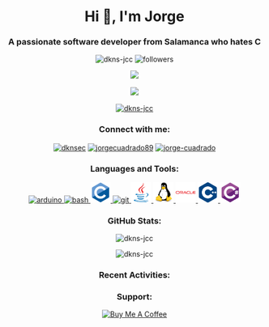 <h1 align="center">Hi 👋, I'm Jorge</h1>
<h3 align="center">A passionate software developer from Salamanca who hates C</h3>

<p align="center">
  <img src="https://komarev.com/ghpvc/?username=dkns-jcc&label=Profile%20views&color=a90eb4&style=flat-square" alt="dkns-jcc" />
  <img src="https://img.shields.io/github/followers/dkns-jcc?label=Followers" alt="followers">
</p>

<p align="center">
  <img src="https://i.giphy.com/media/v1.Y2lkPTc5MGI3NjExaTBtbXFwMGZnNDI1dnR6Ynp3M2gycnRqaDBxZzBkODI2MmtnaTdidiZlcD12MV9pbnRlcm5hbF9naWZfYnlfaWQmY3Q9Zw/maNB0qAiRVAty/giphy.gif" width="300">
</p>

<p align="center">
  <img src="https://spotify-github-profile.kittinanx.com/api/view?uid=xelx69k8g5b33q1taicy9xvhr&cover_image=true&theme=novatorem&show_offline=false&background_color=121212&interchange=false&bar_color=570ae6&bar_color_cover=true">
</p>

<p align="center">
  <a href="https://github.com/ryo-ma/github-profile-trophy"><img src="https://github-profile-trophy.vercel.app/?username=dkns-jcc&theme=darkhub&no-frame=true&margin-w=15" alt="dkns-jcc" /></a>
</p>

<h3 align="center">Connect with me:</h3>
<p align="center">
  <a href="https://twitter.com/darknessjcc" target="blank"><img align="center" src="https://raw.githubusercontent.com/rahuldkjain/github-profile-readme-generator/master/src/images/icons/Social/twitter.svg" alt="dknsec" height="30" width="40" /></a>
  <a href="https://instagram.com/jorgecuadrado89" target="blank"><img align="center" src="https://raw.githubusercontent.com/rahuldkjain/github-profile-readme-generator/master/src/images/icons/Social/instagram.svg" alt="jorgecuadrado89" height="30" width="40" /></a>
  <a href="https://linkedin.com/in/jorge-cuadrado" target="blank"><img align="center" src="https://raw.githubusercontent.com/rahuldkjain/github-profile-readme-generator/master/src/images/icons/Social/linked-in-alt.svg" alt="jorge-cuadrado" height="30" width="40" /></a>
</p>

<h3 align="center">Languages and Tools:</h3>
<p align="center">
  <a href="https://www.arduino.cc/" target="_blank" rel="noreferrer"> <img src="https://cdn.worldvectorlogo.com/logos/arduino-1.svg" alt="arduino" width="40" height="40"/> </a>
  <a href="https://www.gnu.org/software/bash/" target="_blank" rel="noreferrer"> <img src="https://www.vectorlogo.zone/logos/gnu_bash/gnu_bash-icon.svg" alt="bash" width="40" height="40"/> </a>
  <a href="https://www.cprogramming.com/" target="_blank" rel="noreferrer"> <img src="https://raw.githubusercontent.com/devicons/devicon/master/icons/c/c-original.svg" alt="c" width="40" height="40"/> </a>
  <a href="https://git-scm.com/" target="_blank" rel="noreferrer"> <img src="https://www.vectorlogo.zone/logos/git-scm/git-scm-icon.svg" alt="git" width="40" height="40"/> </a>
  <a href="https://www.java.com" target="_blank" rel="noreferrer"> <img src="https://raw.githubusercontent.com/devicons/devicon/master/icons/java/java-original.svg" alt="java" width="40" height="40"/> </a>
  <a href="https://www.linux.org/" target="_blank" rel="noreferrer"> <img src="https://raw.githubusercontent.com/devicons/devicon/master/icons/linux/linux-original.svg" alt="linux" width="40" height="40"/> </a>
  <a href="https://www.oracle.com/" target="_blank" rel="noreferrer"> <img src="https://raw.githubusercontent.com/devicons/devicon/master/icons/oracle/oracle-original.svg" alt="oracle" width="40" height="40"/> </a>
  <a href="https://learn.microsoft.com/es-es/cpp/cpp/?view=msvc-170" target="_blank" rel="noreferrer"> <img src="https://raw.githubusercontent.com/devicons/devicon/refs/heads/master/icons/cplusplus/cplusplus-plain.svg" alt="oracle" width="40" height="40"/> </a>
  <a href="https://learn.microsoft.com/es-es/dotnet/csharp/" target="_blank" rel="noreferrer"> <img src="https://github.com/devicons/devicon/blob/master/icons/csharp/csharp-original.svg" alt="oracle" width="40" height="40"/> </a>
</p>

<h3 align="center">GitHub Stats:</h3>
<p align="center">
  <img src="https://github-readme-stats.vercel.app/api/top-langs?username=dkns-jcc&show_icons=true&locale=en&layout=compact" alt="dkns-jcc" />
</p>
<p align="center">
  <img src="https://github-readme-stats.vercel.app/api?username=dkns-jcc&show_icons=true&locale=en" alt="dkns-jcc" />
</p>

<h3 align="center">Recent Activities:</h3>
<!--START_SECTION:activity-->
<!--END_SECTION:activity-->

<h3 align="center">Support:</h3>
<p align="center">
  <a href="https://www.buymeacoffee.com/dknsjcc" target="_blank"><img src="https://cdn.buymeacoffee.com/buttons/v2/default-yellow.png" alt="Buy Me A Coffee" height="50" width="210"></a>
</p>

